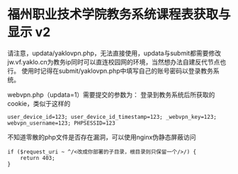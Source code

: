 # 福州职业技术学院教务系统课程表获取与显示 v2
请注意，updata/yaklovpn.php，无法直接使用，updata与submit都需要修改jw.vf.yaklo.cn为教务ip同时可以直连校园网的环境，当然想办法自建反代节点也行。
使用时记得在submit/yaklovpn.php中填写自己的账号密码以登录教务系统。

webvpn.php（updata=1）需要提交的参数为：
登录到教务系统后所获取的cookie，类似于这样的
```
user_device_id=123; user_device_id_timestamp=123; _webvpn_key=123; webvpn_username=123; PHPSESSID=123
```

不知道零散的php文件是否存在漏洞，可以使用nginx伪静态屏蔽访问
```
if ($request_uri ~ ^/<改成你部署的子目录，根目录则只保留一个/>/) {
	return 403;
}
```